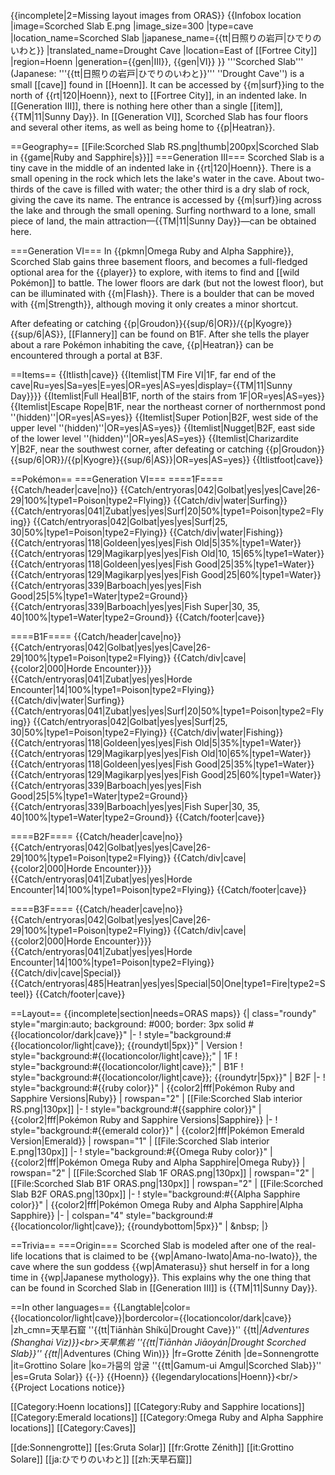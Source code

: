 {{incomplete|2=Missing layout images from ORAS}}
{{Infobox location
|image=Scorched Slab E.png
|image_size=300
|type=cave
|location_name=Scorched Slab
|japanese_name={{tt|日照りの岩戸|ひでりのいわと}}
|translated_name=Drought Cave
|location=East of [[Fortree City]]
|region=Hoenn
|generation={{gen|III}}, {{gen|VI}}
}}
'''Scorched Slab''' (Japanese: '''{{tt|日照りの岩戸|ひでりのいわと}}''' ''Drought Cave'') is a small [[cave]] found in [[Hoenn]]. It can be accessed by {{m|surf}}ing to the north of {{rt|120|Hoenn}}, next to [[Fortree City]], in an indented lake. In [[Generation III]], there is nothing here other than a single [[item]], {{TM|11|Sunny Day}}. In [[Generation VI]], Scorched Slab has four floors and several other items, as well as being home to {{p|Heatran}}.

==Geography==
[[File:Scorched Slab RS.png|thumb|200px|Scorched Slab in {{game|Ruby and Sapphire|s}}]]
===Generation III===
Scorched Slab is a tiny cave in the middle of an indented lake in {{rt|120|Hoenn}}. There is a small opening in the rock which lets the lake's water in the cave. About two-thirds of the cave is filled with water; the other third is a dry slab of rock, giving the cave its name. The entrance is accessed by {{m|surf}}ing across the lake and through the small opening. Surfing northward to a lone, small piece of land, the main attraction—{{TM|11|Sunny Day}}—can be obtained here.

===Generation VI===
In {{pkmn|Omega Ruby and Alpha Sapphire}}, Scorched Slab gains three basement floors, and becomes a full-fledged optional area for the {{player}} to explore, with items to find and [[wild Pokémon]] to battle. The lower floors are dark (but not the lowest floor), but can be illuminated with {{m|Flash}}. There is a boulder that can be moved with {{m|Strength}}, although moving it only creates a minor shortcut.

After defeating or catching {{p|Groudon}}{{sup/6|OR}}/{{p|Kyogre}}{{sup/6|AS}}, [[Flannery]] can be found on B1F. After she tells the player about a rare Pokémon inhabiting the cave, {{p|Heatran}} can be encountered through a portal at B3F.

==Items==
{{Itlisth|cave}}
{{Itemlist|TM Fire VI|1F, far end of the cave|Ru=yes|Sa=yes|E=yes|OR=yes|AS=yes|display={{TM|11|Sunny Day}}}}
{{Itemlist|Full Heal|B1F, north of the stairs from 1F|OR=yes|AS=yes}}
{{Itemlist|Escape Rope|B1F, near the northeast corner of northernmost pond ''(hidden)''|OR=yes|AS=yes}}
{{Itemlist|Super Potion|B2F, west side of the upper level ''(hidden)''|OR=yes|AS=yes}}
{{Itemlist|Nugget|B2F, east side of the lower level ''(hidden)''|OR=yes|AS=yes}}
{{Itemlist|Charizardite Y|B2F, near the southwest corner, after defeating or catching {{p|Groudon}}{{sup/6|OR}}/{{p|Kyogre}}{{sup/6|AS}}|OR=yes|AS=yes}}
{{Itlistfoot|cave}}

==Pokémon==
===Generation VI===
====1F====
{{Catch/header|cave|no}}
{{Catch/entryoras|042|Golbat|yes|yes|Cave|26-29|100%|type1=Poison|type2=Flying}}
{{Catch/div|water|Surfing}}
{{Catch/entryoras|041|Zubat|yes|yes|Surf|20|50%|type1=Poison|type2=Flying}}
{{Catch/entryoras|042|Golbat|yes|yes|Surf|25, 30|50%|type1=Poison|type2=Flying}}
{{Catch/div|water|Fishing}}
{{Catch/entryoras|118|Goldeen|yes|yes|Fish Old|5|35%|type1=Water}}
{{Catch/entryoras|129|Magikarp|yes|yes|Fish Old|10, 15|65%|type1=Water}}
{{Catch/entryoras|118|Goldeen|yes|yes|Fish Good|25|35%|type1=Water}}
{{Catch/entryoras|129|Magikarp|yes|yes|Fish Good|25|60%|type1=Water}}
{{Catch/entryoras|339|Barboach|yes|yes|Fish Good|25|5%|type1=Water|type2=Ground}}
{{Catch/entryoras|339|Barboach|yes|yes|Fish Super|30, 35, 40|100%|type1=Water|type2=Ground}}
{{Catch/footer|cave}}

====B1F====
{{Catch/header|cave|no}}
{{Catch/entryoras|042|Golbat|yes|yes|Cave|26-29|100%|type1=Poison|type2=Flying}}
{{Catch/div|cave|{{color2|000|Horde Encounter}}}}
{{Catch/entryoras|041|Zubat|yes|yes|Horde Encounter|14|100%|type1=Poison|type2=Flying}}
{{Catch/div|water|Surfing}}
{{Catch/entryoras|041|Zubat|yes|yes|Surf|20|50%|type1=Poison|type2=Flying}}
{{Catch/entryoras|042|Golbat|yes|yes|Surf|25, 30|50%|type1=Poison|type2=Flying}}
{{Catch/div|water|Fishing}}
{{Catch/entryoras|118|Goldeen|yes|yes|Fish Old|5|35%|type1=Water}}
{{Catch/entryoras|129|Magikarp|yes|yes|Fish Old|10|65%|type1=Water}}
{{Catch/entryoras|118|Goldeen|yes|yes|Fish Good|25|35%|type1=Water}}
{{Catch/entryoras|129|Magikarp|yes|yes|Fish Good|25|60%|type1=Water}}
{{Catch/entryoras|339|Barboach|yes|yes|Fish Good|25|5%|type1=Water|type2=Ground}}
{{Catch/entryoras|339|Barboach|yes|yes|Fish Super|30, 35, 40|100%|type1=Water|type2=Ground}}
{{Catch/footer|cave}}

====B2F====
{{Catch/header|cave|no}}
{{Catch/entryoras|042|Golbat|yes|yes|Cave|26-29|100%|type1=Poison|type2=Flying}}
{{Catch/div|cave|{{color2|000|Horde Encounter}}}}
{{Catch/entryoras|041|Zubat|yes|yes|Horde Encounter|14|100%|type1=Poison|type2=Flying}}
{{Catch/footer|cave}}

====B3F====
{{Catch/header|cave|no}}
{{Catch/entryoras|042|Golbat|yes|yes|Cave|26-29|100%|type1=Poison|type2=Flying}}
{{Catch/div|cave|{{color2|000|Horde Encounter}}}}
{{Catch/entryoras|041|Zubat|yes|yes|Horde Encounter|14|100%|type1=Poison|type2=Flying}}
{{Catch/div|cave|Special}}
{{Catch/entryoras|485|Heatran|yes|yes|Special|50|One|type1=Fire|type2=Steel}}
{{Catch/footer|cave}}

==Layout==
{{incomplete|section|needs=ORAS maps}}
{| class="roundy" style="margin:auto; background: #000; border: 3px solid #{{locationcolor/dark|cave}}"
|-
! style="background:#{{locationcolor/light|cave}}; {{roundytl|5px}}" | Version
! style="background:#{{locationcolor/light|cave}};" | 1F
! style="background:#{{locationcolor/light|cave}};" | B1F
! style="background:#{{locationcolor/light|cave}}; {{roundytr|5px}}" | B2F
|-
! style="background:#{{ruby color}}" | {{color2|fff|Pokémon Ruby and Sapphire Versions|Ruby}}
| rowspan="2" | [[File:Scorched Slab interior RS.png|130px]]
|-
! style="background:#{{sapphire color}}" | {{color2|fff|Pokémon Ruby and Sapphire Versions|Sapphire}}
|-
! style="background:#{{emerald color}}" | {{color2|fff|Pokémon Emerald Version|Emerald}}
| rowspan="1" | [[File:Scorched Slab interior E.png|130px]]
|-
! style="background:#{{Omega Ruby color}}" | {{color2|fff|Pokémon Omega Ruby and Alpha Sapphire|Omega Ruby}}
| rowspan="2" | [[File:Scorched Slab 1F ORAS.png|130px]]
| rowspan="2" | [[File:Scorched Slab B1F ORAS.png|130px]]
| rowspan="2" | [[File:Scorched Slab B2F ORAS.png|130px]]
|-
! style="background:#{{Alpha Sapphire color}}" | {{color2|fff|Pokémon Omega Ruby and Alpha Sapphire|Alpha Sapphire}}
|-
| colspan="4" style="background:#{{locationcolor/light|cave}}; {{roundybottom|5px}}" | &amp;nbsp;
|}

==Trivia==
===Origin===
Scorched Slab is modeled after one of the real-life locations that is claimed to be {{wp|Amano-Iwato|Ama-no-Iwato}}, the cave where the sun goddess {{wp|Amaterasu}} shut herself in for a long time in {{wp|Japanese mythology}}. This explains why the one thing that can be found in Scorched Slab in [[Generation III]] is {{TM|11|Sunny Day}}.

==In other languages==
{{Langtable|color={{locationcolor/light|cave}}|bordercolor={{locationcolor/dark|cave}}
|zh_cmn=天旱石窟 ''{{tt|Tiānhàn Shíkū|Drought Cave}}'' {{tt|*|Adventures (Shanghai Viz)}}&lt;br>天旱焦岩 ''{{tt|Tiānhàn Jiāoyán|Drought Scorched Slab}}'' {{tt|*|Adventures (Ching Win)}}
|fr=Grotte Zénith
|de=Sonnengrotte
|it=Grottino Solare
|ko=가뭄의 암굴 ''{{tt|Gamum-ui Amgul|Scorched Slab}}''
|es=Gruta Solar}}
{{-}}
{{Hoenn}}
{{legendarylocations|Hoenn}}&lt;br/>
{{Project Locations notice}}

[[Category:Hoenn locations]]
[[Category:Ruby and Sapphire locations]]
[[Category:Emerald locations]]
[[Category:Omega Ruby and Alpha Sapphire locations]]
[[Category:Caves]]

[[de:Sonnengrotte]]
[[es:Gruta Solar]]
[[fr:Grotte Zénith]]
[[it:Grottino Solare]]
[[ja:ひでりのいわと]]
[[zh:天旱石窟]]
